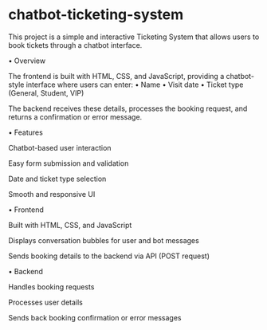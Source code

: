 # chatbot-ticketing-system
This project is a simple and interactive Ticketing System that allows users to book tickets through a chatbot interface.

• Overview 

The frontend is built with HTML, CSS, and JavaScript, providing a chatbot-style interface where users can enter:
• Name
• Visit date
• Ticket type (General, Student, VIP)

The backend receives these details, processes the booking request, and returns a confirmation or error message.

• Features

Chatbot-based user interaction

Easy form submission and validation

Date and ticket type selection

Smooth and responsive UI

• Frontend

Built with HTML, CSS, and JavaScript

Displays conversation bubbles for user and bot messages

Sends booking details to the backend via API (POST request)

• Backend

Handles booking requests

Processes user details

Sends back booking confirmation or error messages

